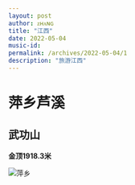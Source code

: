 ```yaml
---
layout: post
author: ᴢʜᴀɴɢ
title: "江西"
date: 2022-05-04
music-id: 
permalink: /archives/2022-05-04/1
description: "旅游江西"
---
```


# 萍乡芦溪

## 武功山

**金顶1918.3米**

![萍乡](https://aroucc.oss-cn-hangzhou.aliyuncs.com/images/96b046e396fbde142530213c7dee9a8.jpg)
